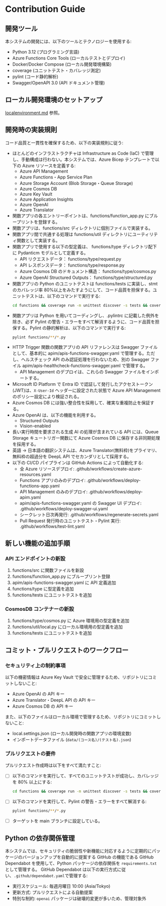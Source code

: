 # Contribution Guide

## 開発ツール

本システムの開発には、以下のツールとテクノロジーを使用する:

- Python 3.12 (プログラミング言語)
- Azure Functions Core Tools (ローカルテストとデプロイ)
- Docker/Docker Compose (ローカル開発環境構築)
- coverage (ユニットテスト・カバレッジ測定)
- pylint (コード静的解析)
- Swagger/OpenAPI 3.0 (API ドキュメント管理)

## ローカル開発環境のセットアップ

[localenvironment.md](localenvironment.md) 参照。

## 開発時の実装規則

コード品質と一貫性を確保するため、以下の実装規則に従う:

- ほとんどのインフラストラクチャは Infrastructure as Code (IaC) で管理し、手動構成は行わない。本システムでは、Azure Bicep テンプレートで以下の Azure リソースを定義する:
  - Azure API Management
  - Azure Functions・App Service Plan
  - Azure Storage Account (Blob Storage・Queue Storage)
  - Azure Cosmos DB
  - Azure Key Vault
  - Azure Application Insights
  - Azure OpenAI
  - Azure Translator
- 関数アプリの各エントリーポイントは、functions/function_app.py にブループリントを登録する。
- 関数アプリは、functions/src ディレクトリに個別ファイルで実装する。
- 関数アプリ間で共通する処理は functions/util ディレクトリにユーティリティ関数として実装する。
- 関数アプリで使用する以下の型定義は、 functions/type ディレクトリ配下に Pydanticm モデルとして定義する。
  - API リクエストデータ： functions/type/request.py
  - API レスポンスデータ： functions/type/response.py
  - Azure Cosmos DB のドキュメント構造： functions/type/cosmos.py
  - Azure OpenAI Structured Outputs： functions/type/structured.py
- 関数アプリの Python のユニットテストは functions/tests に実装し、stmt のカバレッジ率 80%以上をみたすようにして、コード品質を担保する。ユニットテストは、以下のコマンドで実行する:
  ```bash
  cd functions && coverage run -m unittest discover -s tests && coverage report -m && cd ..
  ```
- 関数アプリは Python を用いてコーディングし、.pylintrc に記載した例外を除き、必ず Pylint の警告・エラーをすべて解消するように、コード品質を担保する。Pylint の静的解析は、以下のコマンドで実行する:
  ```bash
  pylint functions/**/*.py
  ```
- HTTP Trigger 関数の関数アプリの API リファレンスは Swagger ファイルとして、基本的に apim/apis-functions-swagger.yaml で管理する。ただし、ヘルスチェック API のみ認証処理を行わないため、別の Swagger ファイル apim/apis-healthcheck-functions-swagger.yaml で管理する。
  - API Management のデプロイは、これらの Swagger ファイルをインポートする。
- Microsoft ID Platform で Entra ID で認証して発行したアクセストークン(JWT)は、`X-User-Id` ヘッダーに設定された状態で Azure API Management のポリシー設定により検証される。
- Azure Cosmos DB には強い整合性を採用して、確実な重複防止を保証する。
- Azure OpenAI は、以下の機能を利用する。
  - Structured Outputs
  - Vision-enabled
- 長い実行時間を要求される生成 AI の処理が含まれている API には、Queue Storage キュートリガー関数にて Azure Cosmos DB に保存する非同期処理を採用する。
- 英語 → 日本語の翻訳システムは、Azure Translator(無料枠)をプライマリ、無料枠の超過分を DeepL API でセカンダリとして採用する。
- 以下の CI/CD パイプラインは GitHub Actions によって自動化する:
  - 全 Azure リソースデプロイ: .github/workflows/create-azure-resources.yaml
  - Functions アプリのみのデプロイ: .github/workflows/deploy-functions-app.yaml
  - API Management のみのデプロイ: .github/workflows/deploy-apim.yaml
  - apim/apis-functions-swagger.yaml の Swagger UI デプロイ: .github/workflows/deploy-swagger-ui.yaml
  - シークレット日次再発行: .github/workflows/regenerate-secrets.yaml
  - Pull Request 発行時のユニットテスト・Pylint 実行: .github/workflows/test-lint.yaml

## 新しい機能の追加手順

### API エンドポイントの新設

1. functions/src に関数ファイルを新設
2. functions/function_app.py にブループリント登録
3. apim/apis-functions-swagger.yaml に API 定義追加
4. functions/type に型定義を追加
5. functions/tests にユニットテストを追加

### CosmosDB コンテナーの新設

1. functions/type/cosmos.py に Azure 環境用の型定義を追加
2. functions/util/local.py にローカル環境用の型定義を追加
3. functions/tests にユニットテストを追加

## コミット・プルリクエストのワークフロー

### セキュリティ上の制約事項

以下の機密情報は Azure Key Vault で安全に管理するため、リポジトリにコミットしないこと:

- Azure OpenAI の API キー
- Azure Translator・DeepL API の API キー
- Azure Cosmos DB の API キー

また、以下のファイルはローカル環境で管理するため、リポジトリにコミットしないこと:

- local.settings.json (ローカル開発時の関数アプリの環境変数)
- インポートデータファイル (`data/(コース名)/(テスト名).json`)

### プルリクエストの要件

プルリクエスト作成時は以下をすべて満たすこと:

- [ ] 以下のコマンドを実行して、すべてのユニットテストが成功し、カバレッジを 80% 以上にする:
  ```bash
  cd functions && coverage run -m unittest discover -s tests && coverage report -m && cd ..
  ```
- [ ] 以下のコマンドを実行して、Pylint の警告・エラーをすべて解消する:
  ```bash
  pylint functions/**/*.py
  ```
- [ ] ターゲットを main ブランチに設定している。

## Python の依存関係管理

本システムでは、セキュリティの脆弱性や新機能に対応するように定期的にパッケージのバージョンアップを自動的に提案する GitHub の機能である GitHub Dependabot を使用して、Python パッケージの依存関係を `requirements.txt` として管理する。
GitHub Dependabot は以下の実行方式に従い、`.github/dependabot.yaml`で管理する:

- 実行スケジュール: 毎週月曜日 10:00 (Asia/Tokyo)
- 更新方式: プルリクエストによる自動提案
- 特別な制約: `openai` パッケージは破壊的変更が多いため、管理対象外
